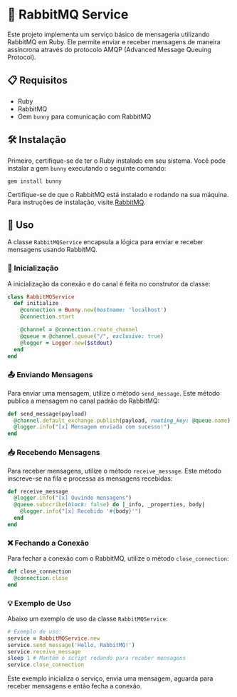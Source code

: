 # 🐇 RabbitMQ Service

Este projeto implementa um serviço básico de mensageria utilizando RabbitMQ em Ruby. Ele permite enviar e receber mensagens de maneira assíncrona através do protocolo AMQP (Advanced Message Queuing Protocol).

## 📋 Requisitos

- Ruby
- RabbitMQ
- Gem `bunny` para comunicação com RabbitMQ

## 🛠️ Instalação

Primeiro, certifique-se de ter o Ruby instalado em seu sistema. Você pode instalar a gem `bunny` executando o seguinte comando:

```sh
gem install bunny
```

Certifique-se de que o RabbitMQ está instalado e rodando na sua máquina. Para instruções de instalação, visite [RabbitMQ](https://www.rabbitmq.com/download.html).

## 🚀 Uso

A classe `RabbitMQService` encapsula a lógica para enviar e receber mensagens usando RabbitMQ.

### 🔧 Inicialização

A inicialização da conexão e do canal é feita no construtor da classe:

```ruby
class RabbitMQService
  def initialize
    @connection = Bunny.new(hostname: 'localhost')
    @connection.start

    @channel = @connection.create_channel
    @queue = @channel.queue("/", exclusive: true)
    @logger = Logger.new($stdout)
  end
end
```

### 📤 Enviando Mensagens

Para enviar uma mensagem, utilize o método `send_message`. Este método publica a mensagem no canal padrão do RabbitMQ:

```ruby
def send_message(payload)
  @channel.default_exchange.publish(payload, routing_key: @queue.name)
  @logger.info("[x] Mensagem enviada com sucesso!")
end
```

### 📥 Recebendo Mensagens

Para receber mensagens, utilize o método `receive_message`. Este método inscreve-se na fila e processa as mensagens recebidas:

```ruby
def receive_message
  @logger.info("[x] Ouvindo mensagens")
  @queue.subscribe(block: false) do |_info, _properties, body|
    @logger.info("[x] Recebido '#{body}'")
  end
end
```

### ❌ Fechando a Conexão

Para fechar a conexão com o RabbitMQ, utilize o método `close_connection`:

```ruby
def close_connection
  @connection.close
end
```

### 💡 Exemplo de Uso

Abaixo um exemplo de uso da classe `RabbitMQService`:

```ruby
# Exemplo de uso:
service = RabbitMQService.new
service.send_message('Hello, RabbitMQ!')
service.receive_message
sleep 1 # Mantém o script rodando para receber mensagens
service.close_connection
```

Este exemplo inicializa o serviço, envia uma mensagem, aguarda para receber mensagens e então fecha a conexão.


